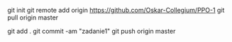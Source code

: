 git init
git remote add origin https://github.com/Oskar-Collegium/PPO-1
git pull origin master

git add .
git commit -am "zadanie1"
git push origin master
